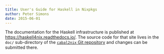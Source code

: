 ```yaml
---
title: User's Guide for Haskell in Nixpkgs
author: Peter Simons
date: 2015-06-01
---
```


The documentation for the Haskell infrastructure is published at
<https://haskell4nix.readthedocs.io/>. The source code for that
site lives in the `doc/` sub-directory of the
[`cabal2nix` Git repository](https://github.com/NixOS/cabal2nix)
and changes can be submitted there.

